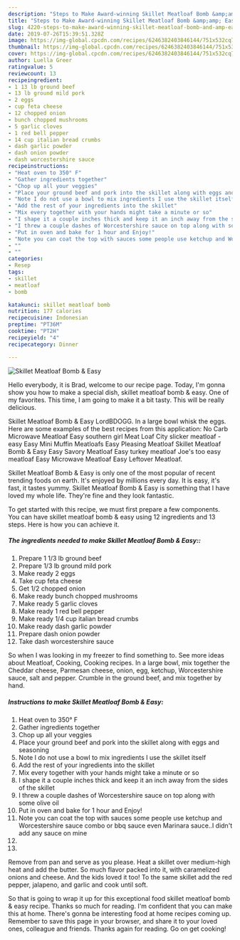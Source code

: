 ```yaml
---
description: "Steps to Make Award-winning Skillet Meatloaf Bomb &amp;amp; Easy"
title: "Steps to Make Award-winning Skillet Meatloaf Bomb &amp;amp; Easy"
slug: 4220-steps-to-make-award-winning-skillet-meatloaf-bomb-and-amp-easy
date: 2019-07-26T15:39:51.328Z
image: https://img-global.cpcdn.com/recipes/6246382403846144/751x532cq70/skillet-meatloaf-bomb-easy-recipe-main-photo.jpg
thumbnail: https://img-global.cpcdn.com/recipes/6246382403846144/751x532cq70/skillet-meatloaf-bomb-easy-recipe-main-photo.jpg
cover: https://img-global.cpcdn.com/recipes/6246382403846144/751x532cq70/skillet-meatloaf-bomb-easy-recipe-main-photo.jpg
author: Luella Greer
ratingvalue: 5
reviewcount: 13
recipeingredient:
- 1 13 lb ground beef
- 13 lb ground mild pork
- 2 eggs
- cup feta cheese
- 12 chopped onion
- bunch chopped mushrooms
- 5 garlic cloves
- 1 red bell pepper
- 14 cup italian bread crumbs
- dash garlic powder
- dash onion powder
- dash worcestershire sauce
recipeinstructions:
- "Heat oven to 350° F"
- "Gather ingredients together"
- "Chop up all your veggies"
- "Place your ground beef and pork into the skillet along with eggs and seasoning"
- "Note I do not use a bowl to mix ingredients I use the skillet itself"
- "Add the rest of your ingredients into the skillet"
- "Mix every together with your hands might take a minute or so"
- "I shape it a couple inches thick and keep it an inch away from the sides of the skillet"
- "I threw a couple dashes of Worcestershire sauce on top along with some olive oil"
- "Put in oven and bake for 1 hour and Enjoy!"
- "Note you can coat the top with sauces some people use ketchup and Worcestershire sauce combo or bbq sauce even Marinara sauce..I didn&#39;t add any sauce on mine"
- ""
- ""
categories:
- Resep
tags:
- skillet
- meatloaf
- bomb

katakunci: skillet meatloaf bomb
nutrition: 177 calories
recipecuisine: Indonesian
preptime: "PT36M"
cooktime: "PT2H"
recipeyield: "4"
recipecategory: Dinner

---
```



![Skillet Meatloaf Bomb &amp; Easy](https://img-global.cpcdn.com/recipes/6246382403846144/751x532cq70/skillet-meatloaf-bomb-easy-recipe-main-photo.jpg)

Hello everybody, it is Brad, welcome to our recipe page. Today, I'm gonna show you how to make a special dish, skillet meatloaf bomb &amp; easy. One of my favorites. This time, I am going to make it a bit tasty. This will be really delicious.

Skillet Meatloaf Bomb &amp; Easy LordBDOGG. In a large bowl whisk the eggs. Here are some examples of the best recipes from this application: No Carb Microwave Meatloaf Easy southern girl Meat Loaf City slicker meatloaf - easy Easy Mini Muffin Meatloafs Easy Pleasing Meatloaf Skillet Meatloaf Bomb &amp; Easy Easy Savory Meatloaf Easy turkey meatloaf Joe&#39;s too easy meatloaf Easy Microwave Meatloaf Easy Leftover Meatloaf.

Skillet Meatloaf Bomb &amp; Easy is only one of the most popular of recent trending foods on earth. It's enjoyed by millions every day. It is easy, it's fast, it tastes yummy. Skillet Meatloaf Bomb &amp; Easy is something that I have loved my whole life. They're fine and they look fantastic.


To get started with this recipe, we must first prepare a few components. You can have skillet meatloaf bomb &amp; easy using 12 ingredients and 13 steps. Here is how you can achieve it.

##### The ingredients needed to make Skillet Meatloaf Bomb &amp; Easy::

1. Prepare 1 1/3 lb ground beef
1. Prepare 1/3 lb ground mild pork
1. Make ready 2 eggs
1. Take cup feta cheese
1. Get 1/2 chopped onion
1. Make ready bunch chopped mushrooms
1. Make ready 5 garlic cloves
1. Make ready 1 red bell pepper
1. Make ready 1/4 cup italian bread crumbs
1. Make ready dash garlic powder
1. Prepare dash onion powder
1. Take dash worcestershire sauce


So when I was looking in my freezer to find something to. See more ideas about Meatloaf, Cooking, Cooking recipes. In a large bowl, mix together the Cheddar cheese, Parmesan cheese, onion, egg, ketchup, Worcestershire sauce, salt and pepper. Crumble in the ground beef, and mix together by hand. 

##### Instructions to make Skillet Meatloaf Bomb &amp; Easy:

1. Heat oven to 350° F
1. Gather ingredients together
1. Chop up all your veggies
1. Place your ground beef and pork into the skillet along with eggs and seasoning
1. Note I do not use a bowl to mix ingredients I use the skillet itself
1. Add the rest of your ingredients into the skillet
1. Mix every together with your hands might take a minute or so
1. I shape it a couple inches thick and keep it an inch away from the sides of the skillet
1. I threw a couple dashes of Worcestershire sauce on top along with some olive oil
1. Put in oven and bake for 1 hour and Enjoy!
1. Note you can coat the top with sauces some people use ketchup and Worcestershire sauce combo or bbq sauce even Marinara sauce..I didn&#39;t add any sauce on mine
1. 
1. 


Remove from pan and serve as you please. Heat a skillet over medium-high heat and add the butter. So much flavor packed into it, with caramelized onions and cheese. And the kids loved it too! To the same skillet add the red pepper, jalapeno, and garlic and cook until soft. 

So that is going to wrap it up for this exceptional food skillet meatloaf bomb &amp; easy recipe. Thanks so much for reading. I'm confident that you can make this at home. There's gonna be interesting food at home recipes coming up. Remember to save this page in your browser, and share it to your loved ones, colleague and friends. Thanks again for reading. Go on get cooking!
